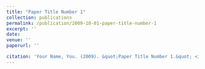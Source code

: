 ```yaml
---
title: "Paper Title Number 1"
collection: publications
permalink: /publication/2009-10-01-paper-title-number-1
excerpt: ''
date: 
venue: ''
paperurl: ''

citation: 'Your Name, You. (2009). &quot;Paper Title Number 1.&quot; <i>Journal 1</i>. 1(1).'
---
```

